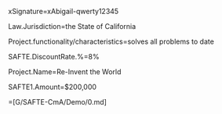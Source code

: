 xSignature=xAbigail-qwerty12345

Law.Jurisdiction=the State of California

Project.functionality/characteristics=solves all problems to date

SAFTE.DiscountRate.%=8%

Project.Name=Re-Invent the World

SAFTE1.Amount=$200,000

=[G/SAFTE-CmA/Demo/0.md]

